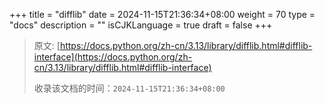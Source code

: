 +++
title = "difflib"
date = 2024-11-15T21:36:34+08:00
weight = 70
type = "docs"
description = ""
isCJKLanguage = true
draft = false
+++

> 原文: [https://docs.python.org/zh-cn/3.13/library/difflib.html#difflib-interface](https://docs.python.org/zh-cn/3.13/library/difflib.html#difflib-interface)
>
> 收录该文档的时间：`2024-11-15T21:36:34+08:00`
